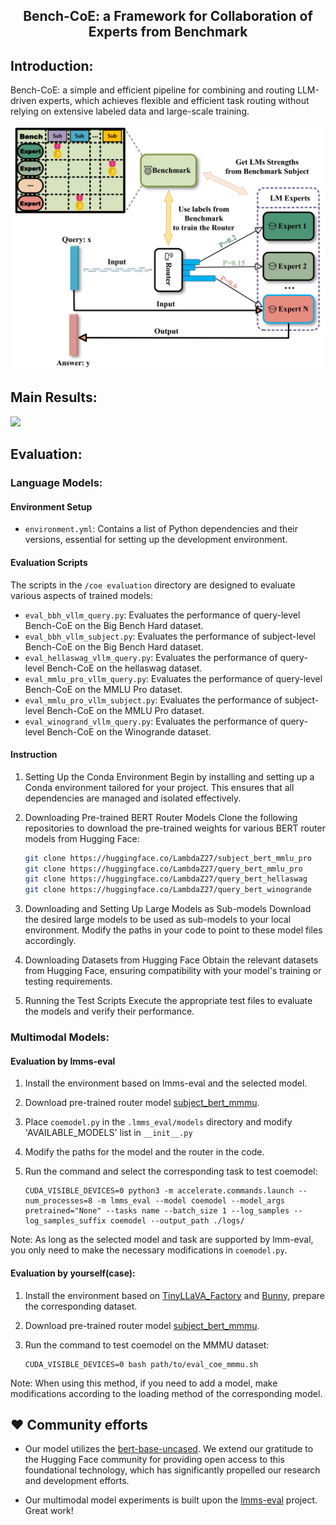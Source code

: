 <h2 align="center"><a>Bench-CoE: a Framework for Collaboration of Experts from Benchmark</a><h5 align="center">

## Introduction:

Bench-CoE: a simple and efficient pipeline for combining and routing LLM-driven experts, which achieves flexible and efficient task routing without relying on extensive labeled data and large-scale training.

<img src="assets/architecture.jpg"/>

## Main Results:

<img src="assets/results.jpg"/>

## Evaluation:

### Language Models:

#### Environment Setup
- `environment.yml`: Contains a list of Python dependencies and their versions, essential for setting up the development environment.

#### Evaluation Scripts

The scripts in the `/coe evaluation` directory are designed to evaluate various aspects of trained models:
- `eval_bbh_vllm_query.py`: Evaluates the performance of query-level Bench-CoE on the Big Bench Hard dataset.
- `eval_bbh_vllm_subject.py`: Evaluates the performance of subject-level Bench-CoE on the Big Bench Hard dataset.
- `eval_hellaswag_vllm_query.py`: Evaluates the performance of query-level Bench-CoE on the hellaswag dataset.
- `eval_mmlu_pro_vllm_query.py`: Evaluates the performance of query-level Bench-CoE on the MMLU Pro dataset.
- `eval_mmlu_pro_vllm_subject.py`: Evaluates the performance of subject-level Bench-CoE on the MMLU Pro dataset.
- `eval_winogrand_vllm_query.py`: Evaluates the performance of query-level Bench-CoE on the Winogrande dataset.

#### Instruction

1. Setting Up the Conda Environment
Begin by installing and setting up a Conda environment tailored for your project. This ensures that all dependencies are managed and isolated effectively.

2. Downloading Pre-trained BERT Router Models
Clone the following repositories to download the pre-trained weights for various BERT router models from Hugging Face:
   ```bash
   git clone https://huggingface.co/LambdaZ27/subject_bert_mmlu_pro
   git clone https://huggingface.co/LambdaZ27/query_bert_mmlu_pro
   git clone https://huggingface.co/LambdaZ27/query_bert_hellaswag
   git clone https://huggingface.co/LambdaZ27/query_bert_winogrande
   ```

3. Downloading and Setting Up Large Models as Sub-models
Download the desired large models to be used as sub-models to your local environment. Modify the paths in your code to point to these model files accordingly.

4. Downloading Datasets from Hugging Face
Obtain the relevant datasets from Hugging Face, ensuring compatibility with your model's training or testing requirements.

5. Running the Test Scripts
Execute the appropriate test files to evaluate the models and verify their performance.

### Multimodal Models:

#### Evaluation by lmms-eval

1. Install the environment based on lmms-eval and the selected model.

2. Download pre-trained router model [subject_bert_mmmu](https://huggingface.co/Zhang199/subject_bert_mmmu).

3. Place `coemodel.py` in the `.lmms_eval/models` directory and modify 'AVAILABLE_MODELS' list in `__init__.py`

4. Modify the paths for the model and the router in the code.

5. Run the command and select the corresponding task to test coemodel:
   ```Shell
   CUDA_VISIBLE_DEVICES=0 python3 -m accelerate.commands.launch --num_processes=8 -m lmms_eval --model coemodel --model_args pretrained="None" --tasks name --batch_size 1 --log_samples --log_samples_suffix coemodel --output_path ./logs/
   ```

Note: As long as the selected model and task are supported by lmm-eval, you only need to make the necessary modifications in `coemodel.py`.

#### Evaluation by yourself(case):

1. Install the environment based on [TinyLLaVA_Factory](https://github.com/TinyLLaVA/TinyLLaVA_Factory) and [Bunny](https://github.com/BAAI-DCAI/Bunny), prepare the corresponding dataset.

2. Download pre-trained router model [subject_bert_mmmu](https://huggingface.co/Zhang199/subject_bert_mmmu).

3. Run the command to test coemodel on the MMMU dataset:
   ```Shell
   CUDA_VISIBLE_DEVICES=0 bash path/to/eval_coe_mmmu.sh
   ```

Note: When using this method, if you need to add a model, make modifications according to the loading method of the corresponding model.

## ❤️ Community efforts

* Our model utilizes the [bert-base-uncased](https://huggingface.co/google-bert/bert-base-uncased). We extend our gratitude to the Hugging Face community for providing open access to this foundational technology, which has significantly propelled our research and development efforts.

* Our multimodal model experiments is built upon the [lmms-eval](https://github.com/EvolvingLMMs-Lab/lmms-eval) project. Great work!
